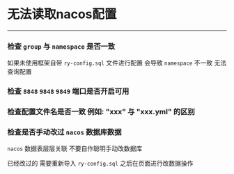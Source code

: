 # 无法读取nacos配置
- - -
### 检查 `group` 与 `namespace` 是否一致

如果未使用框架自带 `ry-config.sql` 文件进行配置 会导致 `namespace` 不一致 无法查询配置

### 检查 `8848` `9848` `9849` 端口是否开启可用

### 检查配置文件名是否一致 例如: "xxx" 与 "xxx.yml" 的区别

### 检查是否手动改过 `nacos` 数据库数据

`nacos` 数据表层层关联 不要自作聪明手动改数据库

已经改过的 需要重新导入 `ry-config.sql` 之后在页面进行改数据操作